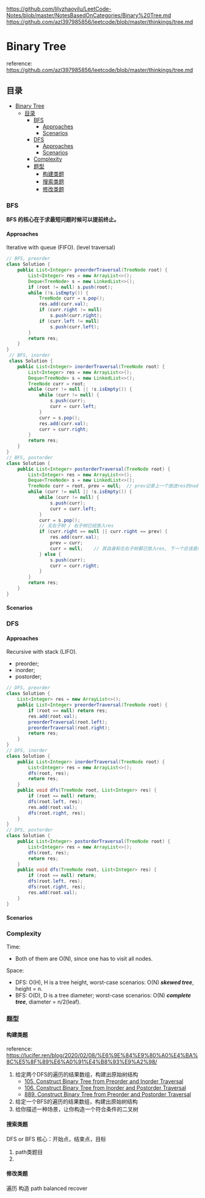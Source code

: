 https://github.com/lilyzhaoyilu/LeetCode-Notes/blob/master/NotesBasedOnCategories/Binary%20Tree.md    
https://github.com/azl397985856/leetcode/blob/master/thinkings/tree.md

# Binary Tree

reference: https://github.com/azl397985856/leetcode/blob/master/thinkings/tree.md

## 目录
- [Binary Tree](#binary-tree)
  - [目录](#目录)
    - [BFS](#bfs)
      - [Approaches](#approaches)
      - [Scenarios](#scenarios)
    - [DFS](#dfs)
      - [Approaches](#approaches-1)
      - [Scenarios](#scenarios-1)
    - [Complexity](#complexity)
    - [题型](#题型)
      - [构建类题](#构建类题)
      - [搜索类题](#搜索类题)
      - [修改类题](#修改类题)


### BFS
**BFS 的核心在于求最短问题时候可以提前终止。**

#### Approaches
Iterative with queue (FIFO). (level traversal)

```java
// BFS, preorder
class Solution {
    public List<Integer> preorderTraversal(TreeNode root) {
        List<Integer> res = new ArrayList<>();
        Deque<TreeNode> s = new LinkedList<>();
        if (root != null) s.push(root);
        while (!s.isEmpty()) {
            TreeNode curr = s.pop();
            res.add(curr.val);
            if (curr.right != null) 
                s.push(curr.right);
            if (curr.left != null)
                s.push(curr.left);
        }
        return res;
    }
}
 // BFS, inorder
 class Solution {
    public List<Integer> inorderTraversal(TreeNode root) {
        List<Integer> res = new ArrayList<>();
        Deque<TreeNode> s = new LinkedList<>();
        TreeNode curr = root;
        while (curr != null || !s.isEmpty()) {
            while (curr != null) {
                s.push(curr);
                curr = curr.left;
            }
            curr = s.pop();
            res.add(curr.val);
            curr = curr.right;
        }
        return res;
    } 
}
// BFS, postorder
class Solution {
    public List<Integer> postorderTraversal(TreeNode root) {
        List<Integer> res = new ArrayList<>();
        Deque<TreeNode> s = new LinkedList<>();
        TreeNode curr = root, prev = null;  // prev记录上一个放进res的node;
        while (curr != null || !s.isEmpty()) {
            while (curr != null) {
                s.push(curr);
                curr = curr.left;
            }
            curr = s.pop();
            // 无右子树 / 右子树已经放入res
            if (curr.right == null || curr.right == prev) { 
                res.add(curr.val);
                prev = curr;
                curr = null;    // 其自身和左右子树都已放入res, 下一个应该是s.pop()
            } else {
                s.push(curr);
                curr = curr.right;
            }
        }
        return res;
    }
}
```
#### Scenarios


### DFS

#### Approaches
Recursive with stack (LIFO).
- preorder;
- inorder;
- postorder; 

```java
// DFS, preorder
class Solution {
    List<Integer> res = new ArrayList<>();
    public List<Integer> preorderTraversal(TreeNode root) {
        if (root == null) return res;
        res.add(root.val);
        preorderTraversal(root.left);
        preorderTraversal(root.right);
        return res;
    }
}
// DFS, inorder
class Solution {
    public List<Integer> inorderTraversal(TreeNode root) {
        List<Integer> res = new ArrayList<>();
        dfs(root, res);
        return res;
    }
    public void dfs(TreeNode root, List<Integer> res) {
        if (root == null) return;
        dfs(root.left, res);
        res.add(root.val);
        dfs(root.right, res);
    }
}
// DFS, postorder
class Solution {
    public List<Integer> postorderTraversal(TreeNode root) {
        List<Integer> res = new ArrayList<>();
        dfs(root, res);
        return res;
    }
    public void dfs(TreeNode root, List<Integer> res) {
        if (root == null) return;
        dfs(root.left, res);
        dfs(root.right, res);
        res.add(root.val);
    }
}
```

#### Scenarios



### Complexity
Time: 
- Both of them are O(N), since one has to visit all nodes.  
     
Space:   
- DFS: O(H), H is a tree height, worst-case scenarios: O(N) ***skewed tree***, height = n.   
- BFS: O(D), D is a tree diameter; worst-case scenarios: O(N) ***complete tree***, diameter = n/2(leaf).


### 题型

#### 构建类题
reference: https://lucifer.ren/blog/2020/02/08/%E6%9E%84%E9%80%A0%E4%BA%8C%E5%8F%89%E6%A0%91%E4%B8%93%E9%A2%98/

1. 给定两个DFS的遍历的结果数组，构建出原始树结构
   - [105. Construct Binary Tree from Preorder and Inorder Traversal](https://leetcode.com/problems/construct-binary-tree-from-preorder-and-inorder-traversal/)
   - [106. Construct Binary Tree from Inorder and Postorder Traversal](https://leetcode.com/problems/construct-binary-tree-from-inorder-and-postorder-traversal/)
   - [889. Construct Binary Tree from Preorder and Postorder Traversal](https://leetcode.com/problems/construct-binary-tree-from-preorder-and-postorder-traversal/)
2. 给定一个BFS的遍历的结果数组，构建出原始树结构
3. 给你描述一种场景，让你构造一个符合条件的二叉树


#### 搜索类题
DFS or BFS
核心：开始点，结束点，目标
1. path类题目
2. 

#### 修改类题




遍历
构造
path
balanced
recover
